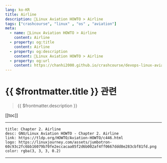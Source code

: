 ```yaml
---
lang: ko-KR
title: Airline
description: 🐧Linux Aviation HOWTO > Airline
tags: ["crashcourse", "linux" , "os" , "aviation"]
meta:
  - name: 🐧Linux Aviation HOWTO > Airline
    content: Airline
  - property: og:title
    content: Airline
  - property: og:description
    content: 🐧Linux Aviation HOWTO > Airline
  - property: og:url
    content: https://chanhi2000.github.io/crashcourse/devops-linux-aviation-howto/02-airline.html
---
```


# {{ $frontmatter.title }} 관련

> {{ $frontmatter.description }}

[[toc]]

---

```card
title: Chapter 2. Airline
desc: GNU/Linux Aviation HOWTO - Chapter 2. Airline
link: https://tldp.org/HOWTO/Aviation-HOWTO/c446.html
logo: https://linuxjourney.com/assets/jumbotron-60c93c2fc6bb16079b70fe2eccacaa05f2d6b002af4ff0667ddd8e283cbf81fd.png
color: rgba(3, 3, 3, 0.2)
```

---

<TagLinks />